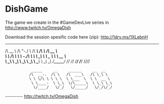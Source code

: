 # DishGame
The game we create in the #GameDevLive series in http://www.twitch.tv/OmegaDish

Download the session spesific code here (zip):
http://1drv.ms/1XLebnH
 ______     __    __     ______     ______     ______    
/\  __ \   /\ "-./  \   /\  ___\   /\  ___\   /\  __ \   
\ \ \/\ \  \ \ \-./\ \  \ \  __\   \ \ \__ \  \ \  __ \  
 \ \_____\  \ \_\ \ \_\  \ \_____\  \ \_____\  \ \_\ \_\ 
  \/_____/   \/_/  \/_/   \/_____/   \/_____/   \/_/\/_/ 
                                                         
                _____     __     ______     __  __       
               /\  __-.  /\ \   /\  ___\   /\ \_\ \      
               \ \ \/\ \ \ \ \  \ \___  \  \ \  __ \     
                \ \____-  \ \_\  \/\_____\  \ \_\ \_\    
                 \/____/   \/_/   \/_____/   \/_/\/_/    
                                                         
                                                         
                                                         
                                                         
  --------- http://twitch.tv/OmegaDish
